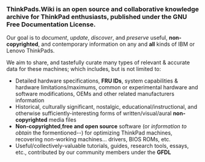 <!-- TITLE: Welcome to ThinkPads.Wiki -->
<!-- SUBTITLE: A community-driven ThinkTank -->

### ThinkPads.Wiki is an open source and collaborative knowledge archive for ThinkPad enthusiasts, published under the GNU Free Documentation License.
Our goal is to *document*, *update*, *discover*, and *preserve* useful, **non-copyrighted**, and contemporary information on any and **all** kinds of IBM or Lenovo ThinkPads.  

We aim to share, and tastefully curate many types of relevant & accurate data for these machines; which includes, but is not limited to:  

* Detailed hardware specifications, **FRU IDs**, system capabilities & hardware limitations/maximums, common or experimental hardware and software modifications, OEMs and other related manufacturers information
* Historical, culturally significant, nostalgic, educational/instructional, and otherwise sufficiently-interesting forms of written/visual/aural **non-copyrighted** media files
* **Non-copyrighted**,**free and open source** software (or *information to obtain* the formentioned--) for optimizing ThinkPad machines, recovering non-working machines... drivers, BIOS ROMs, etc.
* Useful/collectively-valuable tutorials, guides, research tools, essays, etc., contributed by our community members under the **GFDL**
